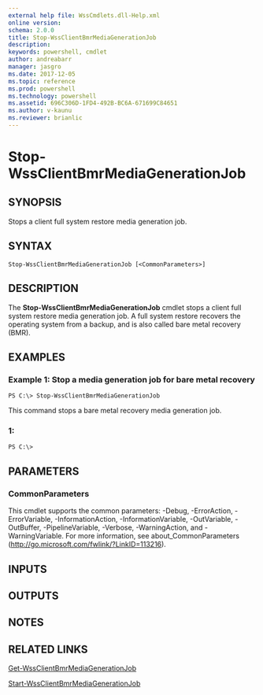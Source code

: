 ```yaml
---
external help file: WssCmdlets.dll-Help.xml
online version: 
schema: 2.0.0
title: Stop-WssClientBmrMediaGenerationJob
description: 
keywords: powershell, cmdlet
author: andreabarr
manager: jasgro
ms.date: 2017-12-05
ms.topic: reference
ms.prod: powershell
ms.technology: powershell
ms.assetid: 696C306D-1FD4-492B-BC6A-671699C84651
ms.author: v-kaunu
ms.reviewer: brianlic
---
```


# Stop-WssClientBmrMediaGenerationJob

## SYNOPSIS
Stops a client full system restore media generation job.

## SYNTAX

```
Stop-WssClientBmrMediaGenerationJob [<CommonParameters>]
```

## DESCRIPTION
The **Stop-WssClientBmrMediaGenerationJob** cmdlet stops a client full system restore media generation job.
A full system restore recovers the operating system from a backup, and is also called bare metal recovery (BMR).

## EXAMPLES

### Example 1: Stop a media generation job for bare metal recovery
```
PS C:\> Stop-WssClientBmrMediaGenerationJob
```

This command stops a bare metal recovery media generation job.

### 1:
```
PS C:\>
```

## PARAMETERS

### CommonParameters
This cmdlet supports the common parameters: -Debug, -ErrorAction, -ErrorVariable, -InformationAction, -InformationVariable, -OutVariable, -OutBuffer, -PipelineVariable, -Verbose, -WarningAction, and -WarningVariable. For more information, see about_CommonParameters (http://go.microsoft.com/fwlink/?LinkID=113216).

## INPUTS

## OUTPUTS

## NOTES

## RELATED LINKS

[Get-WssClientBmrMediaGenerationJob](./Get-WssClientBmrMediaGenerationJob.md)

[Start-WssClientBmrMediaGenerationJob](./Start-WssClientBmrMediaGenerationJob.md)

